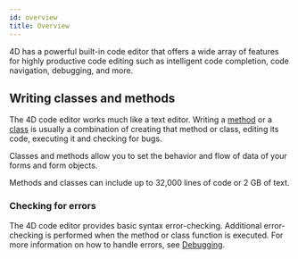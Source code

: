 ```yaml
---
id: overview
title: Overview
---
```


4D has a powerful built-in code editor that offers a wide array of features for highly productive code editing such as intelligent code completion, code navigation, debugging, and more. 

## Writing classes and methods

The 4D code editor works much like a text editor. Writing a [method](../Concepts/methods.md) or a [class](../Concepts/classes.md) is usually a combination of creating that method or class, editing its code, executing it and checking for bugs.

Classes and methods allow you to set the behavior and flow of data of your forms and form objects.

Methods and classes can include up to 32,000 lines of code or 2 GB of text. 

### Checking for errors

The 4D code editor provides basic syntax error-checking. Additional error-checking is performed when the method or class function is executed. For more information on how to handle errors, see [Debugging](../Debugging/basics.md).








